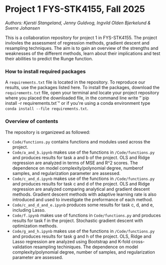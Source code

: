 # Project 1 FYS-STK4155, Fall 2025
*Authors: Kjersti Stangeland, Jenny Guldvog, Ingvild Olden Bjerkelund & Sverre Johansen*

This is a collaboration repository for project 1 in FYS-STK4155. The project invlovles the assessment of regression methods, gradient descent and resampling techniques. The aim is to gain an overview of the strengths and weaknesses of the different methods, learn about their implications and test their abilities to predict the Runge function. 

### How to install required packages
A `requirements.txt` file is located in the repository. To reproduce our results, use the packages listed here. To install the packages, download the `requirements.txt` file, open your terminal and locate your project repository where you placed the downloaded file, in the command line write "´pip install -r requirements.txt´" or if you're using a conda environment type `conda install --file requirements.txt`.

### Overview of contents
The repository is organizewd as followed:
* `Code/functions.py` contains functions and modules used across the project.
* `Code/a_and_b.ipynb` makes use of the functions in `/Code/functions.py` and produces results for task a and b of the project. OLS and Ridge regression are analyzed in terms of MSE and R^2 scores. The dependence on model complexity/polynomial degree, numberof samples, and regularization parameter are assessed.
* `Code/c_and_d.ipynb` makes use of the functions in `/Code/functions.py` and produces results for task c and d of the project. OLS and Ridge regression are analyzed comparing analytical and gradient descent methods. Gradient descent methods with adaptive learning rate is also introduced and used to investigate the preformance of each method. 
* `Code/c_and_d_and_e.ipynb` produces some results for task c, d, and e, including Lasso.
* `Code/f.ipynb` makes use of functions in `Code/functions.py` and produces results for task f in the project. Stochastic gradient descent with optimization methods.
* `Code/g_and_h.ipynb` makes use of the functions in `/Code/functions.py` and produces results for task g and h of the project. OLS, Ridge and Lasso regression are analyzed using Bootstrap and K-fold cross-validation resampling techiniques. The dependence on model complexity/polynomial degree, number of samples, and regularization parameter are assessed.
